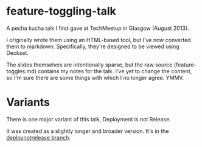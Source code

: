 feature-toggling-talk
=====================

A pecha kucha talk I first gave at TechMeetup in Glasgow (August 2013).

I originally wrote them using an HTML-based tool, but I've now converted them to
markdown. Specifically, they're designed to be viewed using Deckset.

The slides themselves are intentionally sparse, but the raw source (feature-toggles.md) contains my notes for the talk. I've yet to change the content, so I'm sure
there are some things with which I no longer agree. YMMV.

# Variants

There is one major variant of this talk, Deployment is not Release.

It was created as a slightly longer and broader version. It's in the [deploynotrelease branch](https://github.com/garyfleming/feature-toggling-talk/tree/deploynotrelease).
